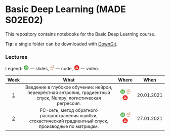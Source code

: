 # Basic Deep Learning (MADE S02E02)
This repository contains notebooks for the Basic Deep Learning course.

**Tip:** a single folder can be downloaded with [DownGit](https://downgit.github.io/).

### Lectures

Legend: ![](./icons/pdf.png) — slides, ![](./icons/jupyter.png) — code, ![](./icons/youtube.png) — video.

Week | What | Where | When
:--: | :--: | :---: | :--:
[1](https://data.mail.ru/curriculum/program/lesson/16355/) | Введение в глубокое обучение: нейрон, перекрёстная энтропия, градиентный спуск, Numpy, логистическая регрессия. | [![](./icons/pdf.png)](https://github.com/Illumaria/made-deep-learning/blob/master/01-intro-dl-logreg-20-01-2021/01_intro_dl_logreg.pdf) [![](./icons/jupyter.png)](https://github.com/Illumaria/made-deep-learning/tree/master/01-intro-dl-logreg-20-01-2021) [![](./icons/youtube.png)](https://youtu.be/WiFQF8sTxko) | 20.01.2021
[2](https://data.mail.ru/curriculum/program/lesson/16356/) | FC-сеть, метод обратного распространения ошибки, стохастический градиентный спуск, производные по матрицам. | [![](./icons/pdf.png)](https://github.com/Illumaria/made-deep-learning/blob/master/02-fc-nets-backprop-27-01-2021/02_fc_nets_backprop.pdf) [![](./icons/jupyter.png)](https://github.com/Illumaria/made-deep-learning/tree/master/02-fc-nets-backprop-27-01-2021) [![](./icons/youtube.png)](https://youtu.be/OUsKEHaOLtE) | 27.01.2021
